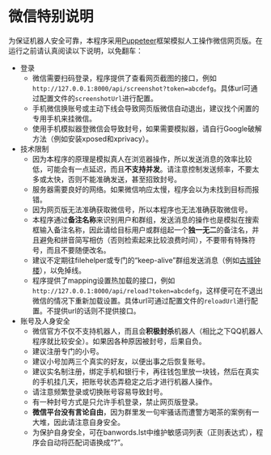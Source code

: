 微信特别说明
===

为保证机器人安全可靠，本程序采用[Puppeteer](https://github.com/GoogleChrome/puppeteer)框架模拟人工操作微信网页版。在运行之前请认真阅读以下说明，以免翻车：

* 登录
  * 微信需要扫码登录，程序提供了查看网页截图的接口，例如`http://127.0.0.1:8000/api/screenshot?token=abcdefg`。具体url可通过配置文件的`screenshotUrl`进行配置。
  * 手机微信换账号或主动下线会导致网页版微信自动退出，建议找个闲置的专用手机来挂微信。
  * 使用手机模拟器登微信会导致封号，如果需要模拟器，请自行Google破解方法（例如安装xposed和xprivacy）。
* 技术限制
  * 因为本程序的原理是模拟真人在浏览器操作，所以发送消息的效率比较低，可能会有一点延迟，而且**不支持并发**。请注意控制发送频率，不要太多或太快，否则不能准确发送，甚至招致封号。
  * 服务器需要良好的网络。如果微信响应太慢，程序会以为未找到目标而报错。
  * 因为网页版无法准确获取微信号，所以本程序也无法准确获取微信号。
  * 本程序通过**备注名称**来识别用户和群组，发送消息的操作也是模拟在搜索框输入备注名称，因此请给目标用户或群组起一个**独一无二**的备注名，并且避免和拼音简写相仿（否则检索起来比较浪费时间），不要带有特殊符号，而且不要随便改名。
  * 建议不定期往filehelper或专门的“keep-alive”群组发送消息（例如[古城钟楼](https://www.weibo.com/supertimer)），以免掉线。
  * 程序提供了mapping设置热加载的接口，例如`http://127.0.0.1:8000/api/reload?token=abcdefg`，这样便可在不退出微信的情况下重新加载设置。具体url可通过配置文件的`reloadUrl`进行配置。不提供url的话则不提供接口。
* 账号及人身安全
  * 微信官方不仅不支持机器人，而且会**积极封杀**机器人（相比之下QQ机器人程序就比较安全）。如果因各种原因被封号，后果自负。
  * 建议注册专门的小号。
  * 建议小号加两三个真实的好友，以便出事之后恢复账号。
  * 建议实名制注册，绑定手机和银行卡，再往钱包里放一块钱，然后在真实的手机挂几天，把账号状态弄稳定之后才进行机器人操作。
  * 请注意频繁登录或切换账号容易导致封号。
  * 有一种封号方式是只允许手机登录，禁止网页版登录。
  * **微信平台没有言论自由**，因为群里发一句牢骚话而遭警方喝茶的案例有一大堆，因此请注意自身安全。
  * 为保护自身安全，可在banwords.lst中维护敏感词列表（正则表达式），程序会自动将匹配词语换成“?”。
